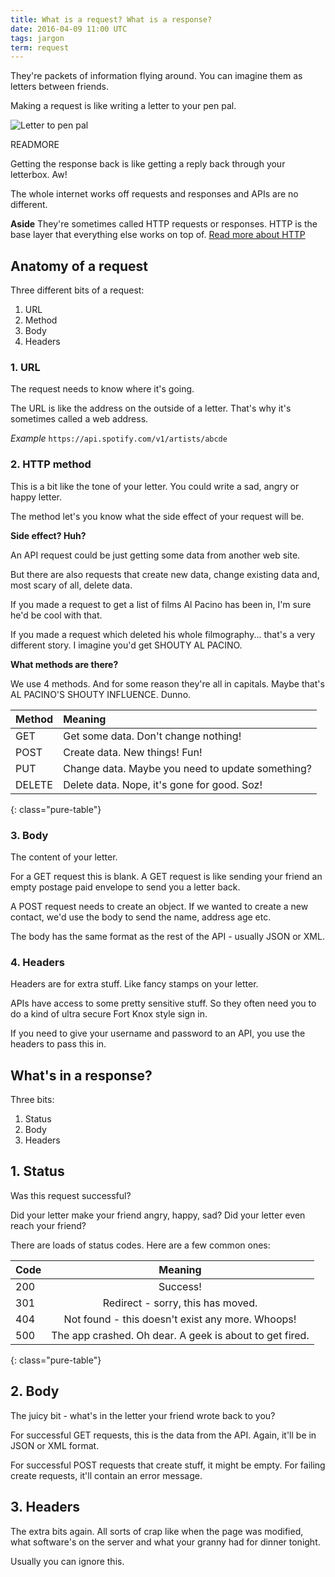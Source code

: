 ```yaml
---
title: What is a request? What is a response?
date: 2016-04-09 11:00 UTC
tags: jargon
term: request
---
```


They're packets of information flying around.  You can imagine them as letters between friends.

Making a request is like writing a letter to your pen pal.

![Letter to pen pal](/images/apis/letter-from-pen-pal-small.jpg)

READMORE


Getting the response back is like getting a reply back through your letterbox. Aw!

The whole internet works off requests and responses and APIs are no different.

**Aside** They're sometimes called HTTP requests or responses. HTTP is the base layer that everything else works on top of. [Read more about HTTP](/what-is-http)

## Anatomy of a request

Three different bits of a request:

1. URL
2. Method
3. Body
4. Headers

### 1. URL 

The request needs to know where it's going. 

The URL is like the address on the outside of a letter. That's why it's sometimes called a web address.

*Example* `https://api.spotify.com/v1/artists/abcde`

### 2. HTTP method

This is a bit like the tone of your letter. You could write a sad, angry or happy letter.

The method let's you know what the side effect of your request will be.

**Side effect? Huh?**

An API request could be just getting some data from another web site.

But there are also requests that create new data, change existing data and, most scary of all, delete data.

If you made a request to get a list of films Al Pacino has been in, I'm sure he'd be cool with that.

If you made a request which deleted his whole filmography... that's a very different story. I imagine you'd get SHOUTY AL PACINO.

**What methods are there?**

We use 4 methods. And for some reason they're all in capitals. Maybe that's AL PACINO'S SHOUTY INFLUENCE. Dunno.

|Method|Meaning|
|:-----|:------|
|GET|Get some data. Don't change nothing!|
|POST|Create data. New things! Fun!|
|PUT|Change data. Maybe you need to update something?|
|DELETE|Delete data. Nope, it's gone for good. Soz!|
{: class="pure-table"}

### 3. Body

The content of your letter. 

For a GET request this is blank. A GET request is like sending your friend an empty postage paid envelope to send you a letter back.

A POST request needs to create an object. If we wanted to create a new contact, we'd use the body to send the name, address age etc.

The body has the same format as the rest of the API - usually JSON or XML.

### 4. Headers

Headers are for extra stuff. Like fancy stamps on your letter.

APIs have access to some pretty sensitive stuff. So they often need you to do a kind of ultra secure Fort Knox style sign in.

If you need to give your username and password to an API, you use the headers to pass this in.



## What's in a response?

Three bits:

1. Status
2. Body
3. Headers

## 1. Status

Was this request successful? 

Did your letter make your friend angry, happy, sad? Did your letter even reach your friend?

There are loads of status codes. Here are a few common ones:

|Code|Meaning|
|:---|:------:
|200|Success!|
|301|Redirect - sorry, this has moved.|
|404|Not found - this doesn't exist any more. Whoops!|
|500|The app crashed. Oh dear. A geek is about to get fired.|
{: class="pure-table"}


## 2. Body

The juicy bit - what's in the letter your friend wrote back to you?

For successful GET requests, this is the data from the API. Again, it'll be in JSON or XML format.

For successful POST requests that create stuff, it might be empty. For failing create requests, it'll contain an error message.

## 3. Headers

The extra bits again. All sorts of crap like when the page was modified, what software's on the server and what your granny had for dinner tonight.

Usually you can ignore this.

